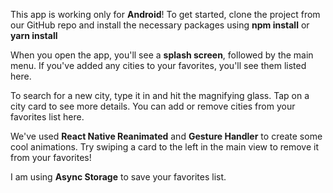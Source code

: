 This app is working only for **Android**! 
To get started, clone the project from our GitHub repo and install the necessary packages using 
**npm install** or **yarn install**

When you open the app, you'll see a **splash screen**, followed by the main menu. 
If you've added any cities to your favorites, you'll see them listed here.

To search for a new city, type it in and hit the magnifying glass. 
Tap on a city card to see more details. 
You can add or remove cities from your favorites list here.

We've used **React Native Reanimated** and **Gesture Handler** to create some cool animations. 
Try swiping a card to the left in the main view to remove it from your favorites!

I am using **Async Storage** to save your favorites list.
